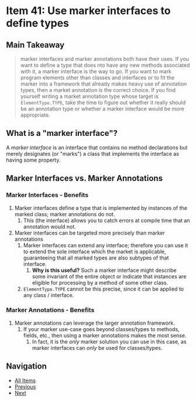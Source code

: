 # Item 41: Use marker interfaces to define types

## Main Takeaway

> marker interfaces and marker annotations both have their uses. If you want to define a type that does nto have any new methods associated with it, a marker interface is the way to go. If you want to mark program elements other than classes and interfaces or to fit the marker into a framework that already makes heavy use of annotation types, then a market annotation is the correct choice. If you find yourself writing a market annotation type whose target is `ElementType.TYPE`, take the time to figure out whether it really should be an annotation type or whether a marker interface would be more appropriate.

## What is a "marker interface"?

A _marker interface_ is an interface that contains no method declarations but merely designates (or "marks") a class that implements the interface as having some property.

## Marker Interfaces vs. Marker Annotations

### Marker Interfaces - Benefits

1. Marker interfaces define a type that is implemented by instances of the marked class; marker annotations do not.
   1. This (the interface) allows you to catch errors at compile time that an annotation would not.
2. Marker interfaces can be targeted more precisely than marker annotations
   1. Marker interfaces can extend any interface; therefore you can use it to extend the sole interface which the market is applicable, guaranteeing that all marked types are also subtypes of that interface.
      1. **Why is this useful?** Such a marker interface might describe some invariant of the entire object or indicate that instances are eligible for processing by a method of some other class.
   2. `ElementType.TYPE` cannot be this precise, since it can be applied to any class / interface.

### Marker Annotations - Benefits

1. Marker annotations can leverage the larger annotation framework.
   1. If your marker use-case goes beyond classes/types to methods, fields, etc., then using a marker annotations makes the most sense.
      1. In fact, it is the _only_ marker solution you can use in this case, as marker interfaces can _only_ be used for classes/types.

## Navigation

- [All Items](../README.md#items)
- [Previous](./item-40-consistently-use-the-override-annotation.md)
- [Next](./item-42-prefer-lambdas-to-anonymous-classes.md)
